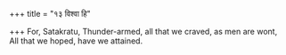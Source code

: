 +++
title = "१३ विश्वा हि"

+++
For, Satakratu, Thunder-armed, all that we craved, as men are wont,  
     All that we hoped, have we attained.
